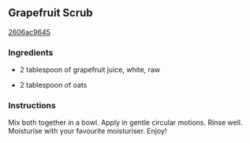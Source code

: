 ## Grapefruit Scrub

[2606ac9645](http://www.food.com/recipe/grapefruit-scrub-109214)

### Ingredients

 - 2 tablespoon of grapefruit juice, white, raw

 - 2 tablespoon of oats

### Instructions

Mix both together in a bowl. Apply in gentle circular motions. Rinse well. Moisturise with your favourite moisturiser. Enjoy!